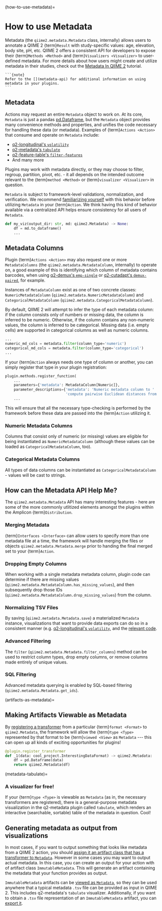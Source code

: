 (how-to-use-metadata)=
# How to use Metadata

Metadata (the `qiime2.metadata.Metadata` class, internally) allows users to annotate a QIIME 2 {term}`Result` with study-specific values: age, elevation, body site, pH, etc.
QIIME 2 offers a consistent API for developers to expose their {term}`Methods <Method>` and {term}`Visualizers <Visualizer>` to user-defined metadata.
For more details about how users might create and utilize metadata in their studies, check out the [Metadata In QIIME 2](https://docs.qiime2.org/2018.4/tutorials/metadata/) tutorial.

````{margin}
```{note}
Refer to the [](metadata-api) for additional information on using metadata in your plugins.
```
````

## Metadata

Actions may request an entire `Metadata` object to work on.
At its core, `Metadata` is just a pandas [pd.Dataframe](https://pandas.pydata.org/docs/reference/api/pandas.DataFrame.html), but the `Metadata` object provides many convenience methods and properties, and unifies the code necessary for handling these data (or metadata).
Examples of {term}`Actions <Action>`  that consume and operate on `Metadata` include:

- [q2-longitudinal's `volatility`](https://docs.qiime2.org/2018.4/plugins/available/longitudinal/volatility/)
- [q2-metadata's `tabulate`](https://docs.qiime2.org/2018.4/plugins/available/metadata/tabulate/)
- [q2-feature-table's `filter-features`](https://docs.qiime2.org/2018.4/plugins/available/feature-table/filter-features/)
- And many more

Plugins may work with metadata directly, or they may choose to filter, regroup, partition, pivot, etc. - it all depends on the intended outcome relevant to the {term}`method <Method>` or {term}`visualizer <Visualizer>` in question.

`Metadata` is subject to framework-level validations, normalization, and verification.
We recommend [familiarizing yourself](https://docs.qiime2.org/2018.4/tutorials/metadata/) with this behavior before utilizing `Metadata` in your {term}`Action`.
We think having this kind of behavior available via a centralized API helps ensure consistency for all users of `Metadata`.

```python
def my_viz(output_dir: str, md: qiime2.Metadata) -> None:
    df = md.to_dataframe()
    ...
```

## Metadata Columns

Plugin {term}`Actions <Action>` may also request one or more `MetadataColumns` (the `qiime2.metadata.MetadataColumn`, internally) to operate on, a good example of this is identifying which column of metadata contains barcodes, when using [q2-demux's `emp-single`](https://docs.qiime2.org/2018.4/plugins/available/demux/emp-single/) or [q2-cutadapt's `demux-paired`](https://docs.qiime2.org/2018.4/plugins/available/cutadapt/demux-paired/), for example.

Instances of `MetadataColumn` exist as one of two concrete classes: `NumericMetadataColumn` (`qiime2.metadata.NumericMetadataColumn`) and `CategoricalMetadataColumn` (`qiime2.metadata.CategoricalMetadataColumn`).

By default, QIIME 2 will attempt to infer the type of each metadata column: if the column consists only of numbers or missing data, the column is inferred to be numeric.
Otherwise, if the column contains any non-numeric values, the column is inferred to be categorical.
Missing data (i.e. empty cells) are supported in categorical columns as well as numeric columns.

```python
...
numeric_md_cols = metadata.filter(column_type='numeric')
categorical_md_cols = metadata.filter(column_type='categorical')
...
```

If your {term}`Action` always needs one type of column or another, you can simply register that type in your plugin registration:

```python
plugin.methods.register_function(
    ...
    parameters={'metadata': MetadataColumn[Numeric]},
    parameter_descriptions={'metadata': 'Numeric metadata column to '
                            'compute pairwise Euclidean distances from'},
    ...
```

This will ensure that all the necessary type-checking is performed by the framework before these data are passed into the {term}`Action` utilizing it.

### Numeric Metadata Columns

Columns that consist only of numeric (or missing) values are eligible for being instantiated as `NumericMetadataColumn` (although these values can be loaded as `CategoricalMetadataColumn`, too).

### Categorical Metadata Columns

All types of data columns can be instantiated as `CategoricalMetadataColumn` - values will be cast to strings.

## How can the Metadata API Help Me?

The `qiime2.metadata.Metadata` API has many interesting features - here are some of the more commonly utlitized elements amongst the plugins within the Amplicon {term}`Distribution`.

### Merging Metadata

{term}`Interfaces <Interface>` can allow users to specify more than one metadata file at a time, the framework will handle merging the files or objects `qiime2.metadata.Metadata.merge` prior to handing the final merged set to your {term}`Action`.

### Dropping Empty Columns

When working with a single metadata metadata column, plugin code can determine if there are missing values (`qiime2.metadata.MetadataColumn.has_missing_values`), and then subsequently drop those IDs (`qiime2.metadata.MetadataColumn.drop_missing_values`) from the column.

### Normalizing TSV Files

By saving (`qiime2.metadata.Metadata.save`) a materialized `Metadata` instance, visualizations that want to provide data exports can do so in a consistent manner (e.g. [q2-longitudinal's `volatility`](https://docs.qiime2.org/2018.4/plugins/available/longitudinal/volatility/), and the [relevant code](https://github.com/qiime2/q2-longitudinal/blob/93558f4d6b5f34c9a01f8d7a63175dfba249b361/q2_longitudinal/_longitudinal.py#L330).

### Advanced Filtering

The `filter` (`qiime2.metadata.Metadata.filter_columns`) method can be used to restrict column types, drop empty columns, or remove columns made entirely of unique values.

### SQL Filtering

Advanced metadata querying is enabled by SQL-based filtering (`qiime2.metadata.Metadata.get_ids`).

(artifacts-as-metadata)=
## Making Artifacts Viewable as Metadata

By [registering a transformer](howto-create-register-transformer) from a particular {term}`format <Format>` to `qiime2.Metadata`, the framework will allow the {term}`type <Type>` represented by that format to be {term}`viewed <View>` as `Metadata` --- this can open up all kinds of exciting opportunities for plugins!

```python
@plugin.register_transformer
def _1(data: cool_project.InterestingDataFormat) -> qiime2.Metadata:
    df = pd.Dataframe(data)
    return qiime2.Metadata(df)
```

(metadata-tabulate)=
### A visualizer for free!

If your {term}`type <Type>` is viewable as `Metadata` (as in, the necessary transformers are registered), there is a general-purpose metadata visualization in the q2-metadata plugin called `tabulate`, which renders an interactive (searchable, sortable) table of the metadata in question.
Cool!

## Generating metadata as output from visualizations

In most cases, if you want to output something that looks like metadata from a QIIME 2 action, you should [assign it an artifact class that has a transformer to `Metadata`](artifacts-as-metadata).
However in some cases you may want to output actual metadata.
In this case, you can create an output for your action with of artifact class `ImmutableMetadata`.
This will generate an artifact containing the metadata that your function provides as output.

`ImmutableMetadata` artifacts can be [viewed as `Metadata`](artifacts-as-metadata), so they can be used anywhere that a typical metadata `.tsv` file can be provided as input in QIIME 2.
This includes q2-metadata's `tabulate` visualizer.
Additionally, if you want to obtain a `.tsv` file representation of an `ImmutableMetadata` artifact, you can [export it](https://docs.qiime2.org/2024.2/tutorials/exporting/).

